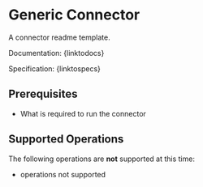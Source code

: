 # Generic Connector
A connector readme template.

Documentation: {linktodocs}

Specification: {linktospecs}

## Prerequisites

+ What is required to run the connector

## Supported Operations

The following operations are **not** supported at this time:
* operations not supported

